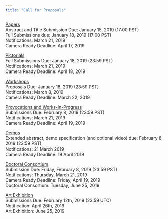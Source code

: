 ```yaml
---
title: "Call for Proposals"
---
```


[Papers](/papers/) </br> 
Abstract and Title Submission Due: January 15, 2019 (17:00 PST)</br> 
Full Submissions due: January 18, 2019 (17:00 PST) </br> 
Notifications: March 21, 2019 </br> 
Camera Ready Deadline: April 17, 2019 </br> 

[Pictorials](/pictorials/) </br> 
Full Submissions Due: January 18, 2019 (23:59 PST) </br>
Notifications: March 21, 2019 </br>
Camera Ready Deadline: April 18, 2019 </br> 

[Workshops](/workshops/) </br> 
Proposals Due: January 18, 2019 (23:59 PST) </br>
Notifications: March 8, 2019 </br>
Camera Ready Deadline: March 22, 2019 </br>

[Provocations and Works-in-Progress](/provocations_wips/)</br> 
Submissions Due: February 8,  2019 (23:59 PST) </br>
Notifications: March 21, 2019 </br>
Camera Ready Deadline: April 19, 2019 </br>

[Demos](/demos/)</br> 
Extended abstract, demo specification (and optional video) due: February 8, 2019 (23:59 PST) </br>
Notifications: 21 March 2019 </br>
Camera Ready Deadline: 19 April 2019 </br>

[Doctoral Consortium](/consortium/) </br>
Submission Due: Friday, February 8, 2019 (23:59 PST) </br>
Notifications: Thursday, March 21, 2019 </br>
Camera Ready Deadline: Friday, April 19, 2019 </br>
Doctoral Consortium: Tuesday, June 25, 2019 </br>

[Art Exhibition](/artexhibition/)</br>
Submissions Due: February 12th, 2019 (23:59 UTC) </br>
Notification: April 26th, 2019 </br>
Art Exhibition: June 25, 2019 </br>
